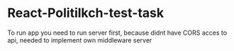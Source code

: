 # React-Politilkch-test-task
To run app you need to run server first, because didnt have CORS acces to api, needed to implement own middleware server
